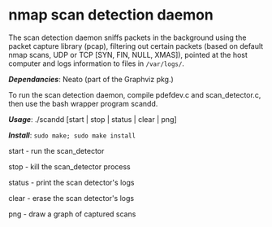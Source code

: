 nmap scan detection daemon
=====================

The scan detection daemon sniffs packets in the background using the packet
capture library (pcap), filtering out certain packets (based on default nmap scans, UDP or TCP [SYN, FIN, NULL, XMAS]), pointed
at the host computer and logs information to files in ```/var/logs/```.

***Dependancies***: Neato (part of the Graphviz pkg.)

To run the scan detection daemon, compile pdefdev.c and scan_detector.c, then use the bash wrapper program scandd.

***Usage***: ./scandd [start | stop | status | clear | png]

***Install***: ```sudo make; sudo make install```

start - run the scan_detector

stop - kill the scan_detector process

status - print the scan detector's logs

clear - erase the scan detector's logs

png - draw a graph of captured scans
